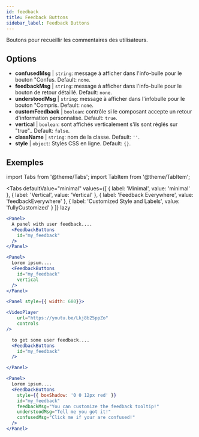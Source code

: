 ```yaml
---
id: feedback 
title: Feedback Buttons
sidebar_label: Feedback Buttons
---
```


Boutons pour recueillir les commentaires des utilisateurs.

## Options

* __confusedMsg__ | `string`: message à afficher dans l'info-bulle pour le bouton "Confus. Default: `none`.
* __feedbackMsg__ | `string`: message à afficher dans l'info-bulle pour le bouton de retour détaillé. Default: `none`.
* __understoodMsg__ | `string`: message à afficher dans l'infobulle pour le bouton "Compris. Default: `none`.
* __customFeedback__ | `boolean`: contrôle si le composant accepte un retour d'information personnalisé. Default: `true`.
* __vertical__ | `boolean`: sont affichés verticalement s'ils sont réglés sur "true".. Default: `false`.
* __className__ | `string`: nom de la classe. Default: `''`.
* __style__ | `object`: Styles CSS en ligne. Default: `{}`.


## Exemples

import Tabs from '@theme/Tabs';
import TabItem from '@theme/TabItem';

<Tabs
    defaultValue="minimal"
    values={[
        { label: 'Minimal', value: 'minimal' },
        { label: 'Vertical', value: 'Vertical' },
        { label: 'Feedback Everywhere', value: 'feedbackEverywhere' },
        { label: 'Customized Style and Labels', value: 'fullyCustomized' }
    ]}
    lazy
>

<TabItem value="minimal">

```jsx live
<Panel>
  A panel with user feedback....
  <FeedbackButtons
    id="my_feedback" 
  />
</Panel>
```

</TabItem>

<TabItem value="Vertical">

```jsx live
<Panel>
  Lorem ipsum....
  <FeedbackButtons
    id="my_feedback" 
    vertical
  />
</Panel>
```
</TabItem>

<TabItem value="feedbackEverywhere">

```jsx live
<Panel style={{ width: 680}}>

<VideoPlayer
    url="https://youtu.be/Lkj8b25ppZo"
    controls
/>

  to get some user feedback....
  <FeedbackButtons
    id="my_feedback" 
  />

</Panel>
```
</TabItem>

<TabItem value="fullyCustomized">

```jsx live
<Panel>
  Lorem ipsum....
  <FeedbackButtons
    style={{ boxShadow: '0 0 12px red' }}
    id="my_feedback"  
    feedbackMsg="You can customize the feedback tooltip!"
    understoodMsg="Tell me you got it!" 
    confusedMsg="Click me if your are confused!" 
  />
</Panel>
```
</TabItem>

</Tabs>
